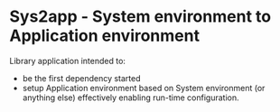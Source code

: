 # Sys2app - System environment to Application environment

Library application intended to:
- be the first dependency started
- setup Application environment based on System environment (or anything else)
  effectively enabling run-time configuration.
